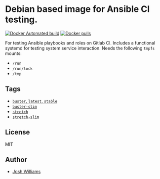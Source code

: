 # Debian based image for Ansible CI testing.

[![Docker Automated build](https://img.shields.io/docker/cloud/build/jdubz/docker-ci-debian.svg?maxAge=2592000)](https://hub.docker.com/r/jdubz/docker-ci-debian/)
[![Docker pulls](https://img.shields.io/docker/pulls/jdubz/docker-ci-debian.svg?maxAge=2592000)](https://hub.docker.com/r/jdubz/docker-ci-debian/)

For testing Ansible playbooks and roles on Gitlab CI. Includes a functional
systemd for testing system service interaction.  Needs the following `tmpfs`
mounts:

* `/run`
* `/run/lock`
* `/tmp`

## Tags

- [`buster`, `latest`, `stable`](https://git.dubzland.net/jdubz/docker-ci-debian/blob/buster/Dockerfile)
- [`buster-slim`](https://git.dubzland.net/jdubz/docker-ci-debian/blob/buster-slim/Dockerfile)
- [`stretch`](https://git.dubzland.net/jdubz/docker-ci-debian/blob/stretch/Dockerfile)
- [`stretch-slim`](https://git.dubzland.net/jdubz/docker-ci-debian/blob/stretch-slim/Dockerfile)

## License

MIT

## Author

* [Josh Williams](https://dubzland.net)
